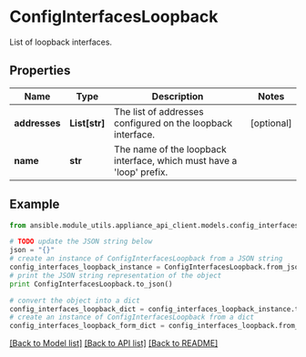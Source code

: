 # ConfigInterfacesLoopback

List of loopback interfaces.

## Properties
Name | Type | Description | Notes
------------ | ------------- | ------------- | -------------
**addresses** | **List[str]** | The list of addresses configured on the loopback interface. | [optional] 
**name** | **str** | The name of the loopback interface, which must have a &#39;loop&#39; prefix. | 

## Example

```python
from ansible.module_utils.appliance_api_client.models.config_interfaces_loopback import ConfigInterfacesLoopback

# TODO update the JSON string below
json = "{}"
# create an instance of ConfigInterfacesLoopback from a JSON string
config_interfaces_loopback_instance = ConfigInterfacesLoopback.from_json(json)
# print the JSON string representation of the object
print ConfigInterfacesLoopback.to_json()

# convert the object into a dict
config_interfaces_loopback_dict = config_interfaces_loopback_instance.to_dict()
# create an instance of ConfigInterfacesLoopback from a dict
config_interfaces_loopback_form_dict = config_interfaces_loopback.from_dict(config_interfaces_loopback_dict)
```
[[Back to Model list]](../README.md#documentation-for-models) [[Back to API list]](../README.md#documentation-for-api-endpoints) [[Back to README]](../README.md)


